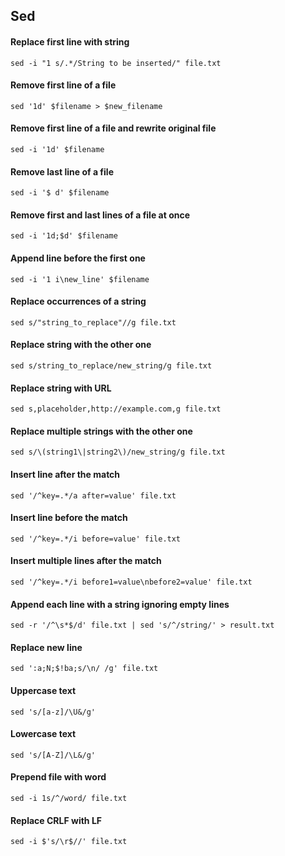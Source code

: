 ## Sed

#### Replace first line with string
```
sed -i "1 s/.*/String to be inserted/" file.txt
```

#### Remove first line of a file
```
sed '1d' $filename > $new_filename
```

#### Remove first line of a file and rewrite original file
```
sed -i '1d' $filename
```

#### Remove last line of a file
```
sed -i '$ d' $filename 
```

#### Remove first and last lines of a file at once
```
sed -i '1d;$d' $filename
```

#### Append line before the first one
```
sed -i '1 i\new_line' $filename
```

#### Replace occurrences of a string
```
sed s/"string_to_replace"//g file.txt
```

#### Replace string with the other one
```
sed s/string_to_replace/new_string/g file.txt
```

#### Replace string with URL
```
sed s,placeholder,http://example.com,g file.txt
```

#### Replace multiple strings with the other one
```
sed s/\(string1\|string2\)/new_string/g file.txt
```

#### Insert line after the match
```
sed '/^key=.*/a after=value' file.txt
```

#### Insert line before the match
```
sed '/^key=.*/i before=value' file.txt
```

#### Insert multiple lines after the match
```
sed '/^key=.*/i before1=value\nbefore2=value' file.txt
```

#### Append each line with a string ignoring empty lines
```
sed -r '/^\s*$/d' file.txt | sed 's/^/string/' > result.txt
```

#### Replace new line
```
sed ':a;N;$!ba;s/\n/ /g' file.txt
```

#### Uppercase text
```
sed 's/[a-z]/\U&/g'
```

#### Lowercase text
```
sed 's/[A-Z]/\L&/g'
```

#### Prepend file with word
```
sed -i 1s/^/word/ file.txt
```

#### Replace CRLF with LF
```
sed -i $'s/\r$//' file.txt
```
